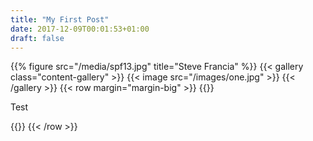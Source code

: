 ```yaml
---
title: "My First Post"
date: 2017-12-09T00:01:53+01:00
draft: false
---
```

{{% figure src="/media/spf13.jpg" title="Steve Francia" %}}
{{< gallery class="content-gallery" >}}
{{< image src="/images/one.jpg" >}}
{{< /gallery >}}
{{< row margin="margin-big" >}}
{{<column desktop-width="4">}}
<p>Test</p>
{{</column>}}
{{< /row >}}